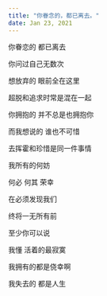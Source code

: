 ```yaml
---
title: "你眷念的，都已离去。"
date: Jan 23, 2021
---
```


你眷恋的 都已离去

你问过自己无数次

想放弃的 眼前全在这里

超脱和追求时常是混在一起





你拥抱的 并不总是也拥抱你

而我想说的 谁也不可惜

去挥霍和珍惜是同一件事情

我所有的何妨

何必 何其 荣幸





在必须发现我们

终将一无所有前

至少你可以说

我懂 活着的最寂寞

我拥有的都是侥幸啊

我失去的 都是人生
